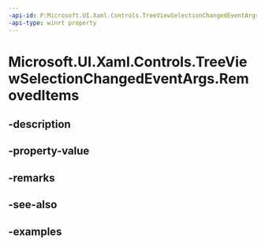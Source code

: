 ```yaml
---
-api-id: P:Microsoft.UI.Xaml.Controls.TreeViewSelectionChangedEventArgs.RemovedItems
-api-type: winrt property
---
```


# Microsoft.UI.Xaml.Controls.TreeViewSelectionChangedEventArgs.RemovedItems

<!--
public System.Collections.Generic.IList<object> RemovedItems { get; }
-->


## -description

## -property-value

## -remarks

## -see-also

## -examples


